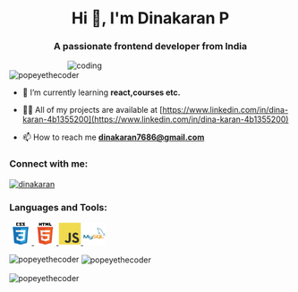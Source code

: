 <h1 align="center">Hi 👋, I'm Dinakaran P</h1>
<h3 align="center">A passionate frontend developer from India</h3>

<img align="right" alt="coding" width="400" src="https://miro.medium.com/max/1360/0*7Q3yvSIv_t0ioJ-Z.gif">
<p align="left"> <img src="https://komarev.com/ghpvc/?username=popeyethecoder&label=Profile%20views&color=0e75b6&style=flat" alt="popeyethecoder" /> </p>

- 🌱 I’m currently learning **react,courses etc.**

- 👨‍💻 All of my projects are available at [https://www.linkedin.com/in/dina-karan-4b1355200](https://www.linkedin.com/in/dina-karan-4b1355200)

- 📫 How to reach me **dinakaran7686@gmail.com**

<h3 align="left">Connect with me:</h3>
<p align="left">
<a href="https://linkedin.com/in/dinakaran" target="blank"><img align="center" src="https://raw.githubusercontent.com/rahuldkjain/github-profile-readme-generator/master/src/images/icons/Social/linked-in-alt.svg" alt="dinakaran" height="30" width="40" /></a>
</p>

<h3 align="left">Languages and Tools:</h3>
<p align="left"> <a href="https://www.w3schools.com/css/" target="_blank" rel="noreferrer"> <img src="https://raw.githubusercontent.com/devicons/devicon/master/icons/css3/css3-original-wordmark.svg" alt="css3" width="40" height="40"/> </a> <a href="https://www.w3.org/html/" target="_blank" rel="noreferrer"> <img src="https://raw.githubusercontent.com/devicons/devicon/master/icons/html5/html5-original-wordmark.svg" alt="html5" width="40" height="40"/> </a> <a href="https://developer.mozilla.org/en-US/docs/Web/JavaScript" target="_blank" rel="noreferrer"> <img src="https://raw.githubusercontent.com/devicons/devicon/master/icons/javascript/javascript-original.svg" alt="javascript" width="40" height="40"/> </a> <a href="https://www.mysql.com/" target="_blank" rel="noreferrer"> <img src="https://raw.githubusercontent.com/devicons/devicon/master/icons/mysql/mysql-original-wordmark.svg" alt="mysql" width="40" height="40"/> </a> </p>

<p><img align="left" src="https://github-readme-stats.vercel.app/api/top-langs?username=popeyethecoder&show_icons=true&locale=en&layout=compact" alt="popeyethecoder" /></p>

<p>&nbsp;<img align="center" src="https://github-readme-stats.vercel.app/api?username=popeyethecoder&show_icons=true&locale=en" alt="popeyethecoder" /></p>

<p><img align="center" src="https://github-readme-streak-stats.herokuapp.com/?user=popeyethecoder&" alt="popeyethecoder" /></p>
